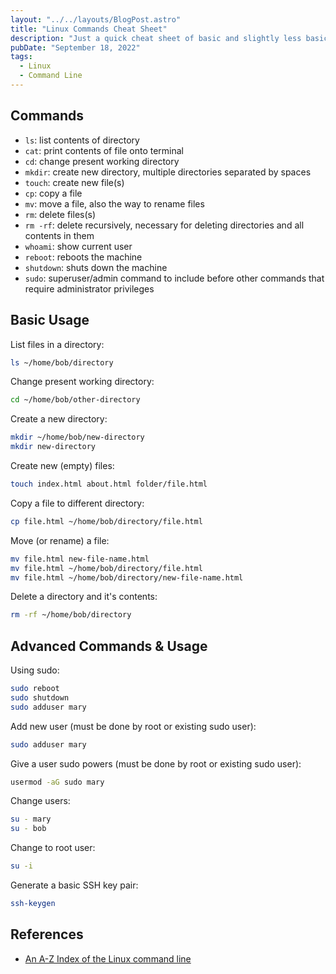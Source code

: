 ```yaml
---
layout: "../../layouts/BlogPost.astro"
title: "Linux Commands Cheat Sheet"
description: "Just a quick cheat sheet of basic and slightly less basic Linux commands that I used when I was totally new to Linux, and have updated recently for my wife to use while she learns."
pubDate: "September 18, 2022"
tags:
  - Linux
  - Command Line
---
```


## Commands

- `ls`: list contents of directory
- `cat`: print contents of file onto terminal
- `cd`: change present working directory
- `mkdir`: create new directory, multiple directories separated by spaces
- `touch`: create new file(s)
- `cp`: copy a file
- `mv`: move a file, also the way to rename files
- `rm`: delete files(s)
- `rm -rf`: delete recursively, necessary for deleting directories and all contents in them
- `whoami`: show current user
- `reboot`: reboots the machine
- `shutdown`: shuts down the machine
- `sudo`: superuser/admin command to include before other commands that require administrator privileges

## Basic Usage

List files in a directory:

```bash
ls ~/home/bob/directory
```

Change present working directory:

```bash
cd ~/home/bob/other-directory
```

Create a new directory:

```bash
mkdir ~/home/bob/new-directory
mkdir new-directory
```

Create new (empty) files:

```bash
touch index.html about.html folder/file.html
```

Copy a file to different directory:

```bash
cp file.html ~/home/bob/directory/file.html
```

Move (or rename) a file:

```bash
mv file.html new-file-name.html
mv file.html ~/home/bob/directory/file.html
mv file.html ~/home/bob/directory/new-file-name.html
```

Delete a directory and it's contents:

```bash
rm -rf ~/home/bob/directory
```

## Advanced Commands & Usage

Using sudo:

```bash
sudo reboot
sudo shutdown
sudo adduser mary
```

Add new user (must be done by root or existing sudo user):

```bash
sudo adduser mary
```

Give a user sudo powers (must be done by root or existing sudo user):

```bash
usermod -aG sudo mary
```

Change users:

```bash
su - mary
su - bob
```

Change to root user:

```bash
su -i
```

Generate a basic SSH key pair:

```bash
ssh-keygen
```

## References

- <a href="https://ss64.com/bash" target="_blank">An A-Z Index of the Linux command line</a>
